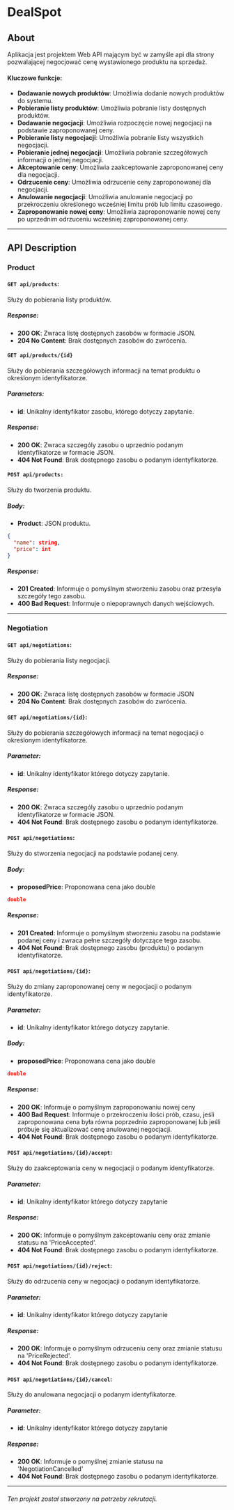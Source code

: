 # DealSpot

## About

Aplikacja jest projektem Web API mającym być w zamyśle api dla strony pozwalającej negocjować cenę wystawionego produktu na sprzedaż.

#### Kluczowe funkcje:

- **Dodawanie nowych produktów**: Umożliwia dodanie nowych produktów do systemu.
- **Pobieranie listy produktów**: Umożliwia pobranie listy dostępnych produktów.
- **Dodawanie negocjacji**: Umożliwia rozpoczęcie nowej negocjacji na podstawie zaproponowanej ceny.
- **Pobieranie listy negocjacji**: Umożliwia pobranie listy wszystkich negocjacji.
- **Pobieranie jednej negocjacji**: Umożliwia pobranie szczegółowych informacji o jednej negocjacji.
- **Akceptowanie ceny**: Umożliwia zaakceptowanie zaproponowanej ceny dla negocjacji.
- **Odrzucenie ceny**: Umożliwia odrzucenie ceny zaproponowanej dla negocjacji.
- **Anulowanie negocjacji**: Umożliwia anulowanie negocjacji po przekroczeniu określonego wcześniej limitu prób lub limitu czasowego.
- **Zaproponowanie nowej ceny**: Umożliwia zaproponowanie nowej ceny po uprzednim odrzuceniu wcześniej zaproponowanej ceny.

---

## API Description

### Product

#### `GET api/products`:

Służy do pobierania listy produktów.

##### Response:

- **200 OK**: Zwraca listę dostępnych zasobów w formacie JSON.
- **204 No Content**: Brak dostępnych zasobów do zwrócenia.

#### `GET api/products/{id}`

Służy do pobierania szczegółowych informacji na temat produktu o określonym identyfikatorze.

##### Parameters:

- **id**: Unikalny identyfikator zasobu, którego dotyczy zapytanie.

##### Response:

- **200 OK**: Zwraca szczególy zasobu o uprzednio podanym identyfikatorze w formacie JSON.
- **404 Not Found**: Brak dostępnego zasobu o podanym identyfikatorze.

#### `POST api/products:`

Służy do tworzenia produktu.

##### Body:

- **Product**: JSON produktu.

```json
{
  "name": string,
  "price": int
}
```

##### Response:

- **201 Created**: Informuje o pomyślnym stworzeniu zasobu oraz przesyła szczegóły tego zasobu.
- **400 Bad Request**: Informuje o niepoprawnych danych wejściowych.

---

### Negotiation

#### `GET api/negotiations`:

Służy do pobierania listy negocjacji.

##### Response:

- **200 OK**: Zwraca listę dostępnych zasobów w formacie JSON
- **204 No Content**: Brak dostępnych zasobów do zwrócenia.

#### `GET api/negotiations/{id}`:

Służy do pobierania szczegółowych informacji na temat negocjacji o określonym identyfikatorze.

##### Parameter:

- **id**: Unikalny identyfikator którego dotyczy zapytanie.

##### Response:

- **200 OK**: Zwraca szczególy zasobu o uprzednio podanym identyfikatorze w formacie JSON.
- **404 Not Found**: Brak dostępnego zasobu o podanym identyfikatorze.

#### `POST api/negotiations`:

Służy do stworzenia negocjacji na podstawie podanej ceny.

##### Body:

- **proposedPrice**: Proponowana cena jako double

```json
double
```

##### Response:

- **201 Created**: Informuje o pomyślnym stworzeniu zasobu na podstawie podanej ceny i zwraca pełne szczegóły dotyczące tego zasobu.
- **404 Not Found**: Brak dostępnego zasobu (produktu) o podanym identyfikatorze.

#### `POST api/negotiations/{id}`:

Służy do zmiany zaproponowanej ceny w negocjacji o podanym identyfikatorze.

##### Parameter:

- **id**: Unikalny identyfikator którego dotyczy zapytanie.

##### Body:

- **proposedPrice**: Proponowana cena jako double

```json
double
```

##### Response:

- **200 OK**: Informuje o pomyślnym zaproponowaniu nowej ceny
- **400 Bad Request**: Informuje o przekroczeniu ilości prób, czasu, jeśli zaproponowana cena była równa poprzednio zaproponowanej lub jeśli próbuje się aktualizować cenę anulowanej negocjacji.
- **404 Not Found**: Brak dostępnego zasobu o podanym identyfikatorze.

#### `POST api/negotiations/{id}/accept`:

Służy do zaakceptowania ceny w negocjacji o podanym identyfikatorze.

##### Parameter:

- **id**: Unikalny identyfikator którego dotyczy zapytanie

##### Response:

- **200 OK**: Informuje o pomyślnym zakceptowaniu ceny oraz zmianie statusu na 'PriceAccepted'.
- **404 Not Found**: Brak dostępnego zasobu o podanym identyfikatorze.

#### `POST api/negotiations/{id}/reject`:

Służy do odrzucenia ceny w negocjacji o podanym identyfikatorze.

##### Parameter:

- **id**: Unikalny identyfikator którego dotyczy zapytanie

##### Response:

- **200 OK**: Informuje o pomyślnym odrzuceniu ceny oraz zmianie statusu na 'PriceRejected'.
- **404 Not Found**: Brak dostępnego zasobu o podanym identyfikatorze.

#### `POST api/negotiations/{id}/cancel`:

Służy do anulowana negocjacji o podanym identyfikatorze.

##### Parameter:

- **id**: Unikalny identyfikator którego dotyczy zapytanie

##### Response:

- **200 OK**: Informuje o pomyślnej zmianie statusu na 'NegotiationCancelled'
- **404 Not Found**: Brak dostępnego zasobu o podanym identyfikatorze.

---

###### Ten projekt został stworzony na potrzeby rekrutacji.

